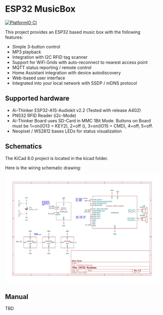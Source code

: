 # ESP32 MusicBox

[![PlatformIO CI](https://github.com/mirkosertic/ESP32MusicBox/actions/workflows/build.yml/badge.svg)](https://github.com/mirkosertic/ESP32MusicBox/actions/workflows/build.yml)

This project provides an ESP32 based music box with the following features:

* Simple 3-button control
* MP3 playback
* Integration with I2C RFID tag scanner
* Support for WiFi Grids with auto-reconnect to nearest access point
* MQTT status reporting / remote control
* Home Assistant integration with device autodiscovery
* Web-based user interface
* Integrated into your local network with SSDP / mDNS protocol

## Supported hardware

* Ai-Thinker ESP32-A1S-Audiokit v2.2 (Tested with release A402)
* PN532 RFID Reader (i2c-Mode)
* Ai-Thinker Board uses SD-Card in MMC 1Bit Mode. Buttons on Board must be 1=on(IO13 = KEY2), 2=off (), 3=on(IO15 = CMD), 4=off, 5=off.
* Neopixel / WS2812 bases LEDs for status visualization

## Schematics

The KiCad 8.0 project is located in the kicad folder.

Here is the wiring schematic drawing:

![schematics](doc/schematics.svg)

## Manual

TBD
